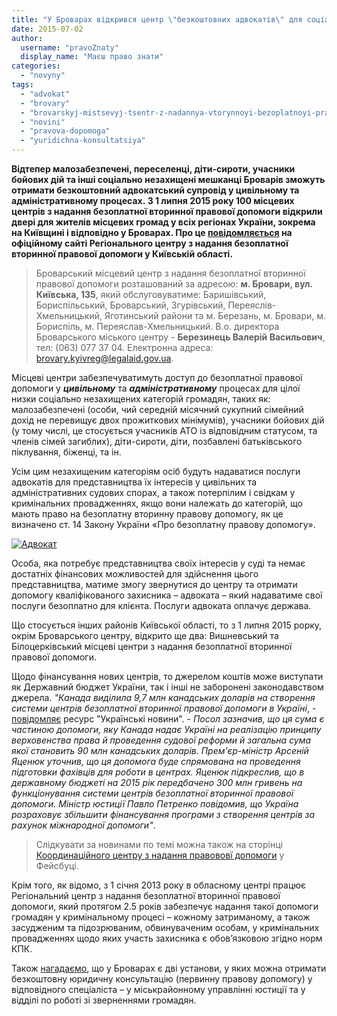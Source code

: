 ```yaml
---
title: "У Броварах відкрився центр \"безкоштовних адвокатів\" для соціально незахищених громадян"
date: 2015-07-02
author: 
  username: "pravoZnaty"
  display_name: "Маєш право знати"
categories: 
  - "novyny"
tags: 
  - "advokat"
  - "brovary"
  - "brovarskyj-mistsevyj-tsentr-z-nadannya-vtorynnoyi-bezoplatnoyi-pravovoyi-dopomogy"
  - "novini"
  - "pravova-dopomoga"
  - "yuridichna-konsultatsiya"
---
```


**Відтепер малозабезпечені, переселенці, діти-сироти, учасники бойових дій та інші соціально незахищені мешканці Броварів зможуть отримати безкоштовний адвокатський супровід у цивільному та адміністративному процесах. З 1 липня 2015 року 100 місцевих центрів з надання безоплатної вторинної правової допомоги відкрили двері для жителів місцевих громад у всіх регіонах України, зокрема на Київщині і відповідно у Броварах. Про це [повідомляється](http://kyivreg.legalaid.gov.ua/ua/holovna/vidkryttia-tsentriv-z-nadannia-bezoplatnoi-vtorynnoi-pravovoi-dopomohy) на офіційному сайті Регіонального центру з надання безоплатної вторинної правової допомоги у Київській області.**

> Броварський місцевий центр з надання безоплатної вторинної правової допомоги розташований за адресою: **м. Бровари, вул. Київська, 135**, який обслуговуватиме: Баришівський, Бориспільський, Броварський, Згурівський, Переяслів-Хмельницький, Яготинський райони та м. Березань, м. Бровари, м. Бориспіль, м. Переяслав-Хмельницький. В.о. директора Броварського міського центру - **Березинець Валерій Васильович**, тел: (063) 077 37 04. Електронна адреса: brovary.kyivreg@legalaid.gov.ua.

Місцеві центри забезпечуватимуть доступ до безоплатної правової допомоги у _**цивільному**_ та _**адміністративному**_ процесах для цілої низки соціально незахищених категорій громадян, таких як: малозабезпечені (особи, чий середній місячний сукупний сімейний дохід не перевищує двох прожиткових мінімумів), учасники бойових дій (у тому числі, це стосується учасників АТО із відповідним статусом, та членів сімей загиблих), діти-сироти, діти, позбавлені батьківського піклування, біженці, та ін.

Усім цим незахищеним категоріям осіб будуть надаватися послуги адвокатів для представництва їх інтересів у цивільних та адміністративних судових спорах, а також потерпілим і свідкам у кримінальних провадженнях, якщо вони належать до категорій, що мають право на безоплатну вторинну правову допомогу, як це визначено ст. 14 Закону України «Про безоплатну правову допомогу».

[![Адвокат](https://mpz.brovary.org/wp-content/uploads/2015/07/Advokat.jpg)](https://mpz.brovary.org/wp-content/uploads/2015/07/Advokat.jpg)

Особа, яка потребує представництва своїх інтересів у суді та немає достатніх фінансових можливостей для здійснення цього представництва, матиме змогу звернутися до центру та отримати допомогу кваліфікованого захисника – адвоката – який надаватиме свої послуги безоплатно для клієнта. Послуги адвоката оплачує держава.

Що стосується інших районів Київської області, то з 1 липня 2015 рорку, окрім Броварського центру, відкрито ще два: Вишневський та Білоцерківський місцеві центри з надання безоплатної вторинної правової допомоги.

Щодо фінансування нових центрів, то джерелом коштів може виступати як Державний бюджет України, так і інші не заборонені законодавством джерела. _"Канада виділила 9,7 млн канадських доларів на створення системи центрів безоплатної вторинної правової допомоги в Україні_, - [повідомляє](http://ukranews.com/news/174576.Kanada-profinansirovala-otkritie-tsentrov-besplatnoy-pravovoy-pomoshchi-v-Ukraine.uk) ресурс "Українські новини". - _Посол зазначив, що ця сума є частиною допомоги, яку Канада надає Україні на реалізацію принципу верховенства права й проведення судової реформи й загальна сума якої становить 90 млн канадських доларів. Прем'єр-міністр Арсеній Яценюк уточнив, що ця допомога буде спрямована на проведення підготовки фахівців для роботи в центрах. Яценюк підкреслив, що в державному бюджеті на 2015 рік передбачено 300 млн гривень на функціонування системи центрів безоплатної вторинної правової допомоги. Міністр юстиції Павло Петренко повідомив, що Україна розраховує збільшити фінансування програми з створення центрів за рахунок міжнародної допомоги"_.

> Слідкувати за новинами по темі можна також на сторінці [Координаційного центру з надання правововї допомоги](https://www.facebook.com/Centre.4.Legal.Aid) у Фейсбуці.

Крім того, як відомо, з 1 січня 2013 року в обласному центрі працює Регіональний центр з надання безоплатної вторинної правової допомоги, який протягом 2.5 років забезпечує надання такої допомоги громадян у кримінальному процесі – кожному затриманому, а також засудженим та підозрюваним, обвинуваченим особам, у кримінальних провадженнях щодо яких участь захисника є обов’язковою згідно норм КПК.

Також [нагадаємо](https://mpz.brovary.org/de-v-brovarah-mozhna-otrimati-bezkoshtovnu-pravovu-dopomogu/), що у Броварах є дві установи, у яких можна отримати безкоштовну юридичну консультацію (первинну правову допомогу) у відповідного спеціаліста – у міськрайонному управлінні юстиції та у відділі по роботі зі зверненнями громадян.

